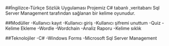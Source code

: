 ##İngilizce-Türkçe Sözlük Uygulaması 
Projemiz C# tabanlı ,veritabanı Sql Server Management tarafından sağlanan bir kelime oyunudur.

##Modüller
-Kullanıcı kayıt
-Kullanıcı giriş
-Kullanıcı şifremi unuttum
-Quiz
-Kelime Ekleme
-Wordle
-Wordchain
-Analiz Raporu
-Kelime sıklık

##Teknolojiler
-C#
-Windows Forms
-Microsoft Sql Server Management
